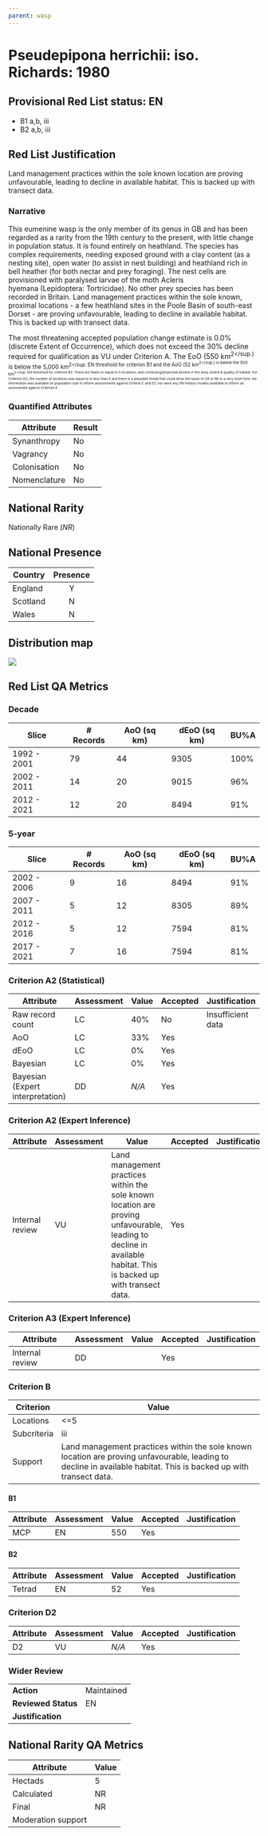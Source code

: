 ```yaml
---
parent: wasp
---
```


# Pseudepipona herrichii: iso. Richards: 1980

## Provisional Red List status: EN
- B1 a,b, iii
- B2 a,b, iii

## Red List Justification
Land management practices within the sole known location are proving unfavourable, leading to decline in available habitat. This is backed up with transect data.
### Narrative
This eumenine wasp is the only member of its genus in GB and has been regarded as a rarity from the 19th century to the present, with little change in population status. It is found entirely on heathland. The species has complex requirements, needing exposed ground with a clay content (as a nesting site), open water (to assist in nest building) and heathland rich in bell heather (for both nectar and prey foraging). The nest cells are provisioned with paralysed larvae of the moth Acleris hyemana (Lepidoptera: Tortricidae). No other prey species has been recorded in Britain. Land management practices within the sole known, proximal locations - a few heathland sites in the Poole Basin of south-east Dorset - are proving unfavourable, leading to decline in available habitat. This is backed up with transect data.

The most threatening accepted population change estimate is 0.0% (discrete Extent of Occurrence), which does not exceed the 30% decline required for qualification as VU under Criterion A. The EoO (550 km<sup>2</sup.) is below the 5,000 km<sup>2</sup. EN threshold for criterion B1 and the AoO (52 km<sup>2</sup.) is below the 500 km<sup>2</sup. EN threshold for criterion B2. There are fewer or equal to 5 locations, and continuing/projected decline in the area, extent & quality of habitat. For Criterion D2, the number of locations was equal to or less than 5 and there is a plausible threat that could drive the taxon to CR or RE in a very short time. No information was available on population size to inform assessments against Criteria C and D1; nor were any life-history models available to inform an assessment against Criterion E.
### Quantified Attributes
|Attribute|Result|
|---|---|
|Synanthropy|No|
|Vagrancy|No|
|Colonisation|No|
|Nomenclature|No|


## National Rarity
Nationally Rare (*NR*)

## National Presence
|Country|Presence
|---|:-:|
|England|Y|
|Scotland|N|
|Wales|N|


## Distribution map
![](../map/650.svg)

## Red List QA Metrics
### Decade
| Slice | # Records | AoO (sq km) | dEoO (sq km) |BU%A |
|---|---|---|---|---|
|1992 - 2001|79|44|9305|100%|
|2002 - 2011|14|20|9015|96%|
|2012 - 2021|12|20|8494|91%|
### 5-year
| Slice | # Records | AoO (sq km) | dEoO (sq km) |BU%A |
|---|---|---|---|---|
|2002 - 2006|9|16|8494|91%|
|2007 - 2011|5|12|8305|89%|
|2012 - 2016|5|12|7594|81%|
|2017 - 2021|7|16|7594|81%|
### Criterion A2 (Statistical)
|Attribute|Assessment|Value|Accepted|Justification
|---|---|---|---|---|
|Raw record count|LC|40%|No|Insufficient data|
|AoO|LC|33%|Yes||
|dEoO|LC|0%|Yes||
|Bayesian|LC|0%|Yes||
|Bayesian (Expert interpretation)|DD|*N/A*|Yes||
### Criterion A2 (Expert Inference)
|Attribute|Assessment|Value|Accepted|Justification
|---|---|---|---|---|
|Internal review|VU|Land management practices within the sole known location are proving unfavourable, leading to decline in available habitat. This is backed up with transect data.|Yes||
### Criterion A3 (Expert Inference)
|Attribute|Assessment|Value|Accepted|Justification
|---|---|---|---|---|
|Internal review|DD||Yes||
### Criterion B
|Criterion| Value|
|---|---|
|Locations|<=5|
|Subcriteria|iii|
|Support|Land management practices within the sole known location are proving unfavourable, leading to decline in available habitat. This is backed up with transect data.|
#### B1
|Attribute|Assessment|Value|Accepted|Justification
|---|---|---|---|---|
|MCP|EN|550|Yes||
#### B2
|Attribute|Assessment|Value|Accepted|Justification
|---|---|---|---|---|
|Tetrad|EN|52|Yes||
### Criterion D2
|Attribute|Assessment|Value|Accepted|Justification
|---|---|---|---|---|
|D2|VU|*N/A*|Yes||
### Wider Review
|  |  |
|---|---|
|**Action**|Maintained|
|**Reviewed Status**|EN|
|**Justification**||


## National Rarity QA Metrics
|Attribute|Value|
|---|---|
|Hectads|5|
|Calculated|NR|
|Final|NR|
|Moderation support||


